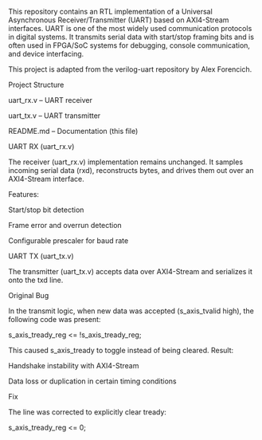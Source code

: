 This repository contains an RTL implementation of a Universal Asynchronous Receiver/Transmitter (UART) based on AXI4-Stream interfaces.
UART is one of the most widely used communication protocols in digital systems. It transmits serial data with start/stop framing bits and is often used in FPGA/SoC systems for debugging, console communication, and device interfacing.

This project is adapted from the verilog-uart
 repository by Alex Forencich.

Project Structure

uart_rx.v – UART receiver

uart_tx.v – UART transmitter

README.md – Documentation (this file)

UART RX (uart_rx.v)

The receiver (uart_rx.v) implementation remains unchanged.
It samples incoming serial data (rxd), reconstructs bytes, and drives them out over an AXI4-Stream interface.

Features:

Start/stop bit detection

Frame error and overrun detection

Configurable prescaler for baud rate

UART TX (uart_tx.v)

The transmitter (uart_tx.v) accepts data over AXI4-Stream and serializes it onto the txd line.

 Original Bug

In the transmit logic, when new data was accepted (s_axis_tvalid high), the following code was present:

s_axis_tready_reg <= !s_axis_tready_reg;


This caused s_axis_tready to toggle instead of being cleared.
Result:

Handshake instability with AXI4-Stream

Data loss or duplication in certain timing conditions

 Fix

The line was corrected to explicitly clear tready:

s_axis_tready_reg <= 0;
